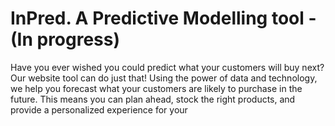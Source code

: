 # InPred. A Predictive Modelling tool - (In progress)
Have you ever wished you could predict what your customers will buy next? Our website tool can do just that! Using the power of data and technology,
we help you forecast what your customers are likely to purchase in the future. This means you can plan ahead, stock the right products, and provide a personalized experience for your

